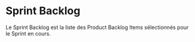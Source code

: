 # Sprint Backlog

Le Sprint Backlog est la liste des Product Backlog Items sélectionnés pour le Sprint en cours.

